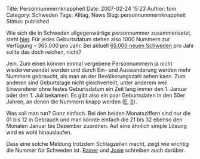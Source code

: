 Title: Personnummernknappheit
Date: 2007-02-24 15:23
Author: tom
Category: Schweden
Tags: Alltag, News
Slug: personnummernknappheit
Status: published

Wie sich die in Schweden allgegenwärtige *personnummer* zusammensetzt,
steht [hier](http://). Für jedes Geburtsdatum stehen also 1000 Nummern
zur Verfügung – 365.000 pro Jahr. Bei aktuell [65.000 neuen
Schweden](http://www.fiket.de/2007/02/15/mehr-schweden/) pro Jahr sollte
das doch reichen, nicht?

Jein. Zum einen können einmal vergebene Personnummern ja nicht
wiederverwendet werden und durch Ein- und Auswanderung werden mehr
Nummern gebraucht, als man an der Bevölkerungszahl sehen kann. Zum
anderen sind Geburtstage nicht gleichverteilt, unter anderem weil
Einwanderer ohne festes Geburtsdatum ein Zeit lang immer den 1. Januar
oder den 1. Juli bekamen. Es gibt also ein paar Geburtsdaten in den 50er
Jahren, an denen die Nummern knapp werden
([E](http://www.thelocal.se/6499/20070223/),
[S](http://www.dn.se/DNet/jsp/polopoly.jsp?d=572&a=620862)).

Was soll man tun? Ganz einfach. Bei den beiden Monatsziffern sind nur
die 01 bis 12 in Gebrauch und man könnte einfach die 21 bis 32 ebenso
den Monaten Januar bis Dezember zuordnen. Auf eine ähnlich simple Lösung
wird es wohl hinauslaufen.

Dass eine solche Meldung trotzdem Schlagzeilen macht, zeigt wie wichtig
die Nummer für Schweden ist.
[Rainer](http://rainersblogg.blogspot.com/2007/02/personennummern-gehen-aus.html)
und
[Josie](http://wulle.se/wordpress/2007/02/23/in-schweden-werden-die-personennummern-knapp/)
schreiben auch darüber.

